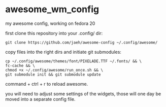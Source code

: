awesome_wm_config
=================

my awesome config, working on fedora 20

first clone this repository into your .config/ dir:

    git clone https://github.com/jaeh/awesome-config ~/.config/awesome/

copy files into the right dirs and initiate git submodules:

    cp ~/.config/awesome/themes/font/PIXELADE.TTF ~/.fonts/ && \
    fc-cache && \
    chmod +x ~/.config/awesome/run_once.sh && \
    git submodule init && git submodule update

command + ctrl + r to reload awesome.

you will need to adjust some settings of the widgets,
those will one day be moved into a separate config file.
